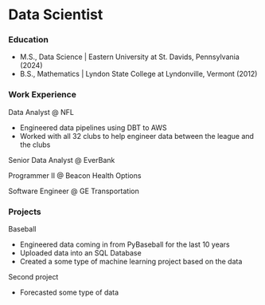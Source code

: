 # Data Scientist

### Education
- M.S., Data Science | Eastern University at St. Davids, Pennsylvania (2024)
- B.S., Mathematics | Lyndon State College at Lyndonville, Vermont (2012)

### Work Experience
Data Analyst @ NFL 
- Engineered data pipelines using DBT to AWS
- Worked with all 32 clubs to help engineer data between the league and the clubs

Senior Data Analyst @ EverBank 

Programmer II @ Beacon Health Options

Software Engineer @ GE Transportation

### Projects
Baseball 
- Engineered data coming in from PyBaseball for the last 10 years
- Uploaded data into an SQL Database
- Created a some type of machine learning project based on the data

Second project
- Forecasted some type of data







